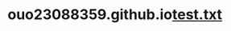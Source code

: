 # ouo23088359.github.io[test.txt](https://github.com/ouo23088359/ouo23088359.github.io/files/9438942/test.txt)

